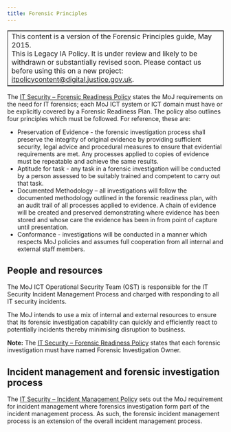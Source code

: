 ```yaml
---
title: Forensic Principles
---
```


<table border='1'>
<tr>
<td>This content is a version of the Forensic Principles guide, May 2015.<br/>
This is Legacy IA Policy. It is under review and likely to be withdrawn or substantially revised soon. Please contact us before using this on a new project: <a href="mailto:itpolicycontent@digital.justice.gov.uk?subject=forensic-principles">itpolicycontent@digital.justice.gov.uk</a>.</td>
</tr>
</table>

The [IT Security – Forensic Readiness Policy](https://intranet.justice.gov.uk/guidance/security/it-computer-security/ict-security-policy-framework/moj-forensic-readiness-policy/) states the MoJ requirements on the need for IT forensics; each MoJ ICT system or ICT domain must have or be explicitly covered by a Forensic Readiness Plan. The policy also outlines four principles which must be followed. For reference, these are:

- Preservation of Evidence - the forensic investigation process shall preserve the integrity of original evidence by providing sufficient security, legal advice and procedural measures to ensure that evidential requirements are met. Any processes applied to copies of evidence must be repeatable and achieve the same results.
- Aptitude for task - any task in a forensic investigation will be conducted by a person assessed to be suitably trained and competent to carry out that task.
- Documented Methodology – all investigations will follow the documented methodology outlined in the forensic readiness plan, with an audit trail of all processes applied to evidence. A chain of evidence will be created and preserved demonstrating where evidence has been stored and whose care the evidence has been in from point of capture until presentation.
- Conformance - investigations will be conducted in a manner which respects MoJ policies and assumes full cooperation from all internal and external staff members.

## People and resources

The MoJ ICT Operational Security Team (OST) is responsible for the IT Security Incident Management Process and charged with responding to all IT security incidents.

The MoJ intends to use a mix of internal and external resources to ensure that its forensic investigation capability can quickly and efficiently react to potentially incidents thereby minimising disruption to business.

**Note:** The [IT Security – Forensic Readiness Policy](https://intranet.justice.gov.uk/guidance/security/it-computer-security/ict-security-policy-framework/moj-forensic-readiness-policy/) states that each forensic investigation must have named Forensic Investigation Owner.

## Incident management and forensic investigation process

The [IT Security – Incident Management Policy](https://intranet.justice.gov.uk/guidance/security/it-computer-security/ict-security-policy-framework/it-incident-management-policy/) sets out the MoJ requirement for incident management where forensics investigation form part of the incident management process. As such, the forensic incident management process is an extension of the overall incident management process.
